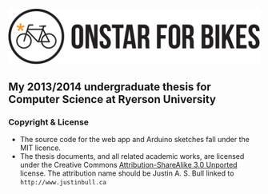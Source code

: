 ![OnStar for Bikes](/resources/logo.png "OnStar for Bikes")


My 2013/2014 undergraduate thesis for Computer Science at Ryerson University
----------------------------------------------------------------------------

### Copyright & License ###

- The source code for the web app and Arduino sketches fall under the MIT licence.
- The thesis documents, and all related academic works, are licensed under the Creative Commons [Attribution-ShareAlike 3.0 Unported](http://creativecommons.org/licenses/by-sa/3.0/deed.en_US) license. The attribution name should be Justin A. S. Bull linked to `http://www.justinbull.ca`
